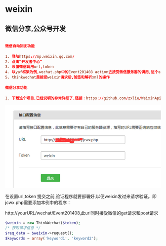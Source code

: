 weixin
======

微信分享,公众号开发
-------------------
```conf

微信自动回复功能

1. 登陆https://mp.weixin.qq.com/
2. 点击“开发者中心”
3. 设置微信调用url,token
4. 以yaf框架为例,wechat.php中的Event201408 action去接受微信服务器的调用,这个action的url你要配置到微信公众后台
5. thinkwechat是接受weixin请求后,验签和解析xml的操作

微信分享功能

1. 下载这个项目,已经说明的非常详细了,链接：https://github.com/zxlie/WeixinApi
```


![接口配置info](https://github.com/tetang1230/weixin/blob/master/pics/pz1.jpg)

在设置url,token 提交之前,验证程序就要部署好,以便weixin发过来请求验证。即jcwx.php需要添加本例中的程序：

http://yourURL/wechat/Event201408,此url同时接受微信的get请求和post请求
```php
$weixin = new ThinkWechat($token);
/* 获取请求信息 */
$req_data = $weixin->request();
$keywords = array('keyword1', 'keyword2');
```

